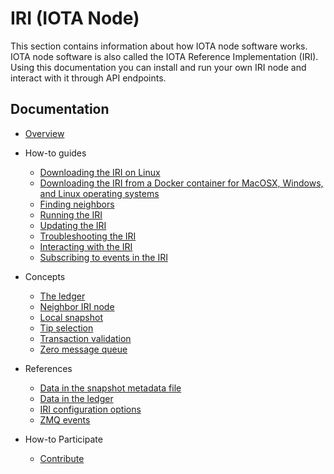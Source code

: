 # IRI (IOTA Node)

This section contains information about how IOTA node software works.  IOTA node software is also called the IOTA Reference Implementation (IRI).  Using this documentation you can install and run your own IRI node and interact with it through API endpoints.

## Documentation

- [Overview](/iri/introduction/overview.md)
  
- How-to guides
    - [Downloading the IRI on Linux](how-to-guides/downloading-the-iri-on-linux.md)
    - [Downloading the IRI from a Docker container for MacOSX, Windows, and Linux operating systems](how-to-guides/downloading-the-iri-from-a-docker-container.md)
    - [Finding neighbors](how-to-guides/finding-neighbors.md)
    - [Running the IRI](how-to-guides/running-the-iri.md)
    - [Updating the IRI](how-to-guides/updating-the-iri.md)
    - [Troubleshooting the IRI](how-to-guides/troubleshooting-the-iri.md)
    - [Interacting with the IRI](how-to-guides/interacting-with-the-iri.md)
    - [Subscribing to events in the IRI](how-to-guides/subscribing-to-events-in-the-iri.md)
  
- Concepts
    - [The ledger](concepts/the-ledger.md)
    - [Neighbor IRI node](concepts/neighbor-iri-node.md)
    - [Local snapshot](concepts/local-snapshot.md)
    - [Tip selection](concepts/tip-selection.md)
    - [Transaction validation](concepts/transaction-validation.md)
    - [Zero message queue](concepts/zero-message-queue.md)

- References
    - [Data in the snapshot metadata file](references/data-in-the-snapshot-metadata-files.md)
    - [Data in the ledger](references/data-in-the-ledger.md)
    - [IRI configuration options](references/iri-configuration-options.md)
    - [ZMQ events](references/zmq-events.md)
  
- How-to Participate 
    - [Contribute](knowledgebase/contribute.md)
